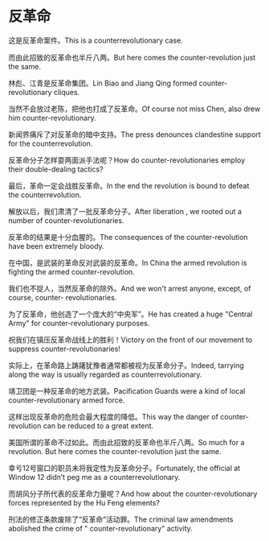 # 反革命

<p><span class="chinese">这是反革命案件。</span><span class="english">This is a counterrevolutionary case.</span></p>

<p><span class="chinese">而由此招致的反革命也半斤八两。</span><span class="english">But here comes the counter-revolution just the same.</span></p>

<p><span class="chinese">林彪、江青是反革命集团。</span><span class="english">Lin Biao and Jiang Qing formed counter-revolutionary cliques.</span></p>

<p><span class="chinese">当然不会放过老陈，把他也打成了反革命。</span><span class="english">Of course not miss Chen, also drew him counter-revolutionary.</span></p>

<p><span class="chinese">新闻界痛斥了对反革命的暗中支持。</span><span class="english">The press denounces clandestine support for the counterrevolution.</span></p>

<p><span class="chinese">反革命分子怎样耍两面派手法呢？</span><span class="english">How do counter-revolutionaries employ their double-dealing tactics?</span></p>

<p><span class="chinese">最后，革命一定会战胜反革命。</span><span class="english">In the end the revolution is bound to defeat the counterrevolution.</span></p>

<p><span class="chinese">解放以后，我们肃清了一批反革命分子。</span><span class="english">After liberation , we rooted out a number of counter-revolutionaries.</span></p>

<p><span class="chinese">反革命的结果是十分血腥的。</span><span class="english">The consequences of the counter-revolution have been extremely bloody.</span></p>

<p><span class="chinese">在中国，是武装的革命反对武装的反革命。</span><span class="english">In China the armed revolution is fighting the armed counter-revolution.</span></p>

<p><span class="chinese">我们也不捉人，当然反革命的除外。</span><span class="english">And we won't arrest anyone, except, of course, counter- revolutionaries.</span></p>

<p><span class="chinese">为了反革命，他创造了一个庞大的“中央军”。</span><span class="english">He has created a huge "Central Army" for counter-revolutionary purposes.</span></p>

<p><span class="chinese">祝我们在镇压反革命战线上的胜利！</span><span class="english">Victory on the front of our movement to suppress counter-revolutionaries!</span></p>

<p><span class="chinese">实际上，在革命路上踌躇犹豫者通常都被视为反革命分子。</span><span class="english">Indeed, tarrying along the way is usually regarded as counterrevolutionary.</span></p>

<p><span class="chinese">靖卫团是一种反革命的地方武装。</span><span class="english">Pacification Guards were a kind of local counter-revolutionary armed force.</span></p>

<p><span class="chinese">这样出现反革命的危险会最大程度的降低。</span><span class="english">This way the danger of counter-revolution can be reduced to a great extent.</span></p>

<p><span class="chinese">美国所谓的革命不过如此。而由此招致的反革命也半斤八两。</span><span class="english">So much for a revolution. But here comes the counter-revolution just the same.</span></p>

<p><span class="chinese">幸亏12号窗口的职员未将我定性为反革命分子。</span><span class="english">Fortunately, the official at Window 12 didn’t peg me as a counterrevolutionary.</span></p>

<p><span class="chinese">而胡风分子所代表的反革命力量呢？</span><span class="english">And how about the counter-revolutionary forces represented by the Hu Feng elements?</span></p>

<p><span class="chinese">刑法的修正条款废除了“反革命”活动罪。</span><span class="english">The criminal law amendments abolished the crime of " counter-revolutionary" activity.</span></p>

